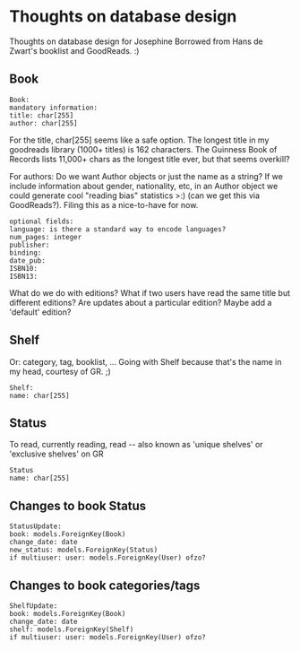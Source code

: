 # Thoughts on database design

Thoughts on database design for Josephine
Borrowed from Hans de Zwart's booklist and GoodReads. :)

## Book

```
Book:
mandatory information:
title: char[255] 
author: char[255]
```
For the title, char[255] seems like a safe option. The longest title in my goodreads library (1000+ titles) is 162 characters. The Guinness Book of Records lists 11,000+ chars as the longest title ever, but that seems overkill?

For authors: Do we want Author objects or just the name as a string? If we include information about gender, nationality, etc, in an Author object we could generate cool "reading bias" statistics >:) (can we get this via GoodReads?). Filing this as a nice-to-have for now.

```
optional fields:
language: is there a standard way to encode languages?
num_pages: integer
publisher:
binding:
date_pub: 
ISBN10: 
ISBN13: 
```

What do we do with editions? What if two users have read the same title but different editions? Are updates about a particular edition? Maybe add a 'default' edition? 

## Shelf

Or: category, tag, booklist, ...
Going with Shelf because that's the name in my head, courtesy of GR. ;)
```
Shelf:
name: char[255]
```

## Status

To read, currently reading, read -- also known as 'unique shelves' or 'exclusive shelves' on GR

```
Status
name: char[255]
```

## Changes to book Status

```
StatusUpdate:
book: models.ForeignKey(Book)
change_date: date
new_status: models.ForeignKey(Status)
if multiuser: user: models.ForeignKey(User) ofzo?
```

## Changes to book categories/tags

```
ShelfUpdate:
book: models.ForeignKey(Book)
change_date: date
shelf: models.ForeignKey(Shelf)
if multiuser: user: models.ForeignKey(User) ofzo?
```
